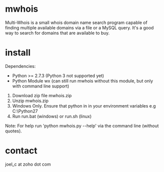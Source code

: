 mwhois
==================

Multi-Whois is a small whois domain name search program capable of finding multiple available domains via a file or a MySQL query. It's a good way to search for domains that are available to buy.

install 
==================

Dependencies:
* Python >= 2.7.3 (Python 3 not supported yet)
* Python Module wx (can still run mwhois without this module, but only with command line support)

1. Download zip file mwhois.zip 
2. Unzip mwhois.zip 
3. Windows Only. Ensure that python in in your environment variables e.g C:\Python27 
3. Run run.bat (windows) or run.sh (linux)

Note: For help run 'python mwhois.py --help' via the command line (without quotes). 

contact
==================

joel_c at zoho dot com
